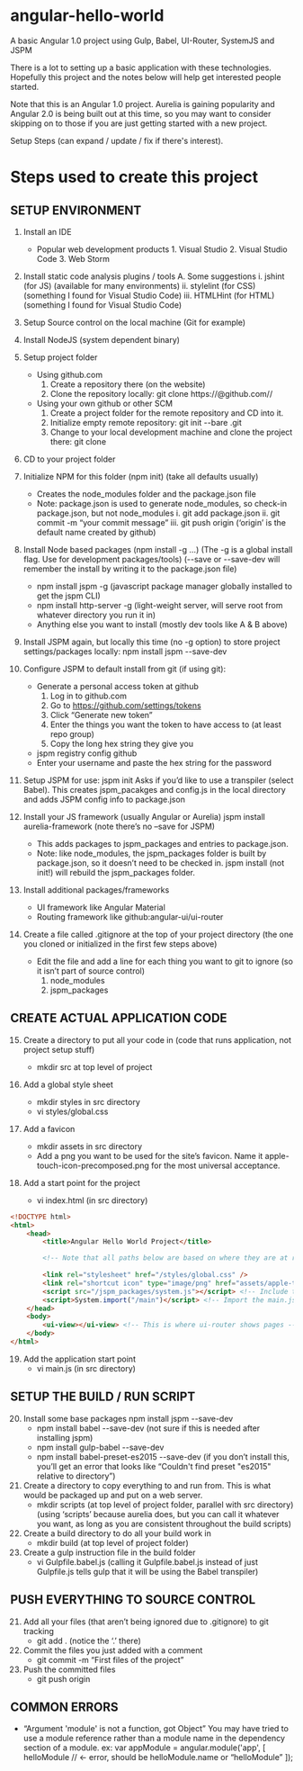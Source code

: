 # angular-hello-world
A basic Angular 1.0 project using Gulp, Babel, UI-Router, SystemJS and JSPM

There is a lot to setting up a basic application with these technologies.
Hopefully this project and the notes below will help get interested people started.

Note that this is an Angular 1.0 project.
Aurelia is gaining popularity and Angular 2.0 is being built out at this time, so you may want to consider skipping on to those if you are just getting started with a new project.


Setup Steps (can expand / update / fix if there's interest).

# Steps used to create this project

## SETUP ENVIRONMENT

1. Install an IDE
	- Popular web development products
          1. Visual Studio
          2. Visual Studio Code
          3. Web Storm

2. Install static code analysis plugins / tools
     A. Some suggestions
          i. jshint (for JS) (available for many environments)
          ii. stylelint (for CSS) (something I found for Visual Studio Code)
          iii. HTMLHint (for HTML) (something I found for Visual Studio Code)

3. Setup Source control on the local machine (Git for example)
4. Install NodeJS (system dependent binary)
5. Setup project folder
	- Using github.com
    	1. Create a repository there (on the website)
    	2. Clone the repository locally: git clone https://<user>@github.com/<user>/<project>
    - Using your own github or other SCM
		1. Create a project folder for the remote repository and CD into it.
        2. Initialize empty remote repository: git init --bare <repositoryname>.git
        3. Change to your local development machine and clone the project there: git clone <remote repository>
6. CD to your project folder
7. Initialize NPM for this folder (npm init) (take all defaults usually)
	- Creates the node_modules folder and the package.json file
    - Note: package.json is used to generate node_modules, so check-in package.json, but not node_modules
          i. git add package.json
         ii. git commit -m “your commit message”
        iii. git push origin (‘origin’ is the default name created by github)
8. Install Node based packages (npm install -g <package> <package> …)
     (The -g is a global install flag. Use for development packages/tools)
     (--save or --save-dev will remember the install by writing it to the package.json file)
	- npm install jspm -g (javascript package manager globally installed to get the jspm CLI)
    - npm install http-server -g (light-weight server, will serve root from whatever directory you run it in)
    - Anything else you want to install (mostly dev tools like A & B above)
9. Install JSPM again, but locally this time (no -g option) to store project settings/packages locally: npm install jspm --save-dev
10. Configure JSPM to default install from git (if using git): 
    - Generate a personal access token at github
    	1. Log in to github.com
        2. Go to https://github.com/settings/tokens
        3. Click “Generate new token”
        4. Enter the things you want the token to have access to (at least repo group)
        5. Copy the long hex string they give you  
    - jspm registry config github
    - Enter your username and paste the hex string for the password
11. Setup JSPM for use: jspm init
      Asks if you’d like to use a transpiler (select Babel).
      This creates jspm_pacakges and config.js in the local directory and adds JSPM config info to package.json
12. Install your JS framework (usually Angular or Aurelia) jspm install aurelia-framework (note there’s no –save for JSPM)
    - This adds packages to jspm_packages and entries to package.json.
    - Note: like node_modules, the jspm_packages folder is built by package.json, so it doesn’t need to be checked in. 
jspm install (not init!) will rebuild the jspm_packages folder.
13. Install additional packages/frameworks
    - UI framework like Angular Material
    - Routing framework like github:angular-ui/ui-router
14. Create a file called .gitignore at the top of your project directory (the one you cloned or initialized in the first few steps above)
    - Edit the file and add a line for each thing you want to git to ignore (so it isn’t part of source control)
    	1. node_modules
        2. jspm_packages

## CREATE ACTUAL APPLICATION CODE

15. Create a directory to put all your code in (code that runs application, not project setup stuff)
    - mkdir src at top level of project

16. Add a global style sheet
    - mkdir styles in src directory
    - vi styles/global.css

17. Add a favicon
    - mkdir assets in src directory
    - Add a png you want to be used for the site’s favicon. Name it apple-touch-icon-precomposed.png for the most universal acceptance.

18. Add a start point for the project
    - vi index.html (in src directory)
```html
<!DOCTYPE html>
<html>
    <head>
        <title>Angular Hello World Project</title>

        <!-- Note that all paths below are based on where they are at run time. This may be different than what the directory looks like at build time if you publish the site (using gulp or a .war file for instance). This is very common in production environments. -->
        
        <link rel="stylesheet" href="/styles/global.css" />
        <link rel="shortcut icon" type="image/png" href="assets/apple-touch-icon-precomposed.png"> <!-- apple-touch-icon-precomposed.png is the most compatible name across platforms -->
        <script src="/jspm_packages/system.js"></script> <!-- Include the SystemJS loader. This has to be done in HTML. After this, code can be loaded using SystemJS. -->
        <script>System.import("/main")</script> <!-- Import the main.js file using the SystemJS loader. Main.js is the functional start point of the application (index.html is just the landing point) -->
    </head>
    <body>
        <ui-view></ui-view> <!-- This is where ui-router shows pages -->
    </body>
</html>
```

19. Add the application start point
    - vi main.js (in src directory)


## SETUP THE BUILD / RUN SCRIPT

20. Install some base packages
npm install jspm --save-dev
    - npm install babel --save-dev (not sure if this is needed after installing jspm)
    - npm install gulp-babel --save-dev 
    - npm install babel-preset-es2015 --save-dev (if you don’t install this, you’ll get an error that looks like “Couldn't find preset "es2015" relative to directory”)
21. Create a directory to copy everything to and run from. This is what would be packaged up and put on a web server.
    - mkdir scripts (at top level of project folder, parallel with src directory) (using ‘scripts’ because aurelia does, but you can call it whatever you want, as long as you are consistent throughout the build scripts)
22. Create a build directory to do all your build work in
    - mkdir build (at top level of project folder)
23. Create a gulp instruction file in the build folder
    - vi Gulpfile.babel.js (calling it Gulpfile.babel.js instead of just Gulpfile.js tells gulp that it will be using the Babel transpiler)



## PUSH EVERYTHING TO SOURCE CONTROL

21. Add all your files (that aren’t being ignored due to .gitignore) to git tracking
    - git add .    (notice the ‘.’ there)
22. Commit the files you just added with a comment
    - git commit -m “First files of the project”
23. Push the committed files 
    - git push origin



## COMMON ERRORS

- “Argument 'module' is not a function, got Object”
	You may have tried to use a module reference rather than a module name in the dependency section of a module.
	ex:
		var appModule = angular.module('app', [
		    helloModule  // <- error, should be helloModule.name or “helloModule”
		]);
